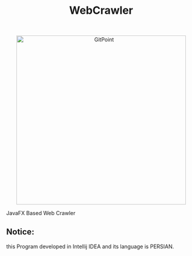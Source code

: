 <h1 align="center"> WebCrawler </h1> <br>
<p align="center">
   <img alt="GitPoint" title="GitPoint" src="http://i.imgur.com/VShxJHs.png" width="450">
</p>

<!-- START doctoc generated TOC please keep comment here to allow auto update -->
<!-- DON'T EDIT THIS SECTION, INSTEAD RE-RUN doctoc TO UPDATE -->
JavaFX Based Web Crawler
## Notice:
this Program developed in Intellij IDEA and its language is PERSIAN.
